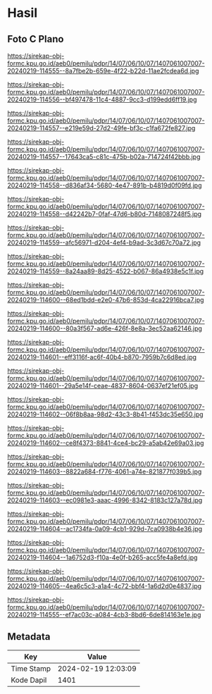 # Hasil

## Foto C Plano

https://sirekap-obj-formc.kpu.go.id/aeb0/pemilu/pdpr/14/07/06/10/07/1407061007007-20240219-114555--8a7fbe2b-659e-4f22-b22d-11ae2fcdea6d.jpg

https://sirekap-obj-formc.kpu.go.id/aeb0/pemilu/pdpr/14/07/06/10/07/1407061007007-20240219-114556--bf497478-11c4-4887-9cc3-d199edd6ff19.jpg

https://sirekap-obj-formc.kpu.go.id/aeb0/pemilu/pdpr/14/07/06/10/07/1407061007007-20240219-114557--e219e59d-27d2-49fe-bf3c-c1fa672fe827.jpg

https://sirekap-obj-formc.kpu.go.id/aeb0/pemilu/pdpr/14/07/06/10/07/1407061007007-20240219-114557--17643ca5-c81c-475b-b02a-714724f42bbb.jpg

https://sirekap-obj-formc.kpu.go.id/aeb0/pemilu/pdpr/14/07/06/10/07/1407061007007-20240219-114558--d836af34-5680-4e47-891b-b4819d0f09fd.jpg

https://sirekap-obj-formc.kpu.go.id/aeb0/pemilu/pdpr/14/07/06/10/07/1407061007007-20240219-114558--d42242b7-0faf-47d6-b80d-7148087248f5.jpg

https://sirekap-obj-formc.kpu.go.id/aeb0/pemilu/pdpr/14/07/06/10/07/1407061007007-20240219-114559--afc56971-d204-4ef4-b9ad-3c3d67c70a72.jpg

https://sirekap-obj-formc.kpu.go.id/aeb0/pemilu/pdpr/14/07/06/10/07/1407061007007-20240219-114559--8a24aa89-8d25-4522-b067-86a4938e5c1f.jpg

https://sirekap-obj-formc.kpu.go.id/aeb0/pemilu/pdpr/14/07/06/10/07/1407061007007-20240219-114600--68ed1bdd-e2e0-47b6-853d-4ca22916bca7.jpg

https://sirekap-obj-formc.kpu.go.id/aeb0/pemilu/pdpr/14/07/06/10/07/1407061007007-20240219-114600--80a3f567-ad6e-426f-8e8a-3ec52aa62146.jpg

https://sirekap-obj-formc.kpu.go.id/aeb0/pemilu/pdpr/14/07/06/10/07/1407061007007-20240219-114601--eff3116f-ac6f-40b4-b870-7959b7c6d8ed.jpg

https://sirekap-obj-formc.kpu.go.id/aeb0/pemilu/pdpr/14/07/06/10/07/1407061007007-20240219-114601--29a5e14f-ceae-4837-8604-0637ef21ef05.jpg

https://sirekap-obj-formc.kpu.go.id/aeb0/pemilu/pdpr/14/07/06/10/07/1407061007007-20240219-114602--06f8b8aa-98d2-43c3-8b41-f453dc35e650.jpg

https://sirekap-obj-formc.kpu.go.id/aeb0/pemilu/pdpr/14/07/06/10/07/1407061007007-20240219-114602--ce8f4373-8841-4ce4-bc29-a5ab42e69a03.jpg

https://sirekap-obj-formc.kpu.go.id/aeb0/pemilu/pdpr/14/07/06/10/07/1407061007007-20240219-114603--8822a684-f776-4061-a74e-821877f039b5.jpg

https://sirekap-obj-formc.kpu.go.id/aeb0/pemilu/pdpr/14/07/06/10/07/1407061007007-20240219-114603--ec0981e3-aaac-4996-8342-8183c127a78d.jpg

https://sirekap-obj-formc.kpu.go.id/aeb0/pemilu/pdpr/14/07/06/10/07/1407061007007-20240219-114604--ac1734fa-0a09-4cb1-929d-7ca0938b4e36.jpg

https://sirekap-obj-formc.kpu.go.id/aeb0/pemilu/pdpr/14/07/06/10/07/1407061007007-20240219-114604--1a6752d3-f10a-4e0f-b265-acc5fe4a8efd.jpg

https://sirekap-obj-formc.kpu.go.id/aeb0/pemilu/pdpr/14/07/06/10/07/1407061007007-20240219-114605--4ea6c5c3-a1a4-4c72-bbf4-1a6d2d0e4837.jpg

https://sirekap-obj-formc.kpu.go.id/aeb0/pemilu/pdpr/14/07/06/10/07/1407061007007-20240219-114555--ef7ac03c-a084-4cb3-8bd6-6de814163e1e.jpg


## Metadata

| Key        | Value               |
| ---------- | ------------------- |
| Time Stamp | 2024-02-19 12:03:09 |
| Kode Dapil | 1401                |




